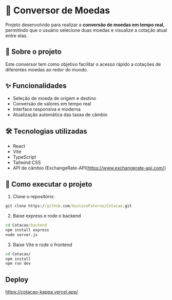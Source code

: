 # 💱 Conversor de Moedas

Projeto desenvolvido para realizar a **conversão de moedas em tempo real**, permitindo que o usuário selecione duas moedas e visualize a cotação atual entre elas.

## 🧠 Sobre o projeto

Este conversor tem como objetivo facilitar o acesso rápido a cotações de diferentes moedas ao redor do mundo.

## ✨ Funcionalidades

- Seleção de moeda de origem e destino
- Conversão de valores em tempo real
- Interface responsiva e moderna
- Atualização automática das taxas de câmbio

## 🛠️ Tecnologias utilizadas

- React
- Vite
- TypeScript
- Tailwind CSS
- API de câmbio (ExchangeRate-API(https://www.exchangerate-api.com/)

## 🚀 Como executar o projeto

1. Clone o repositório:

```cmd
git clone https://github.com/GustavoPaterno/Cotacao.git
```

2. Baixe express e rode o backend 
```cmd
cd Cotacao/backend
npm install express
node server.js
```

3. Baixe Vite e rode o frontend
```cmd
cd Cotacao/
npm install
npm run dev
```

## Deploy
https://cotacao-kappa.vercel.app/
